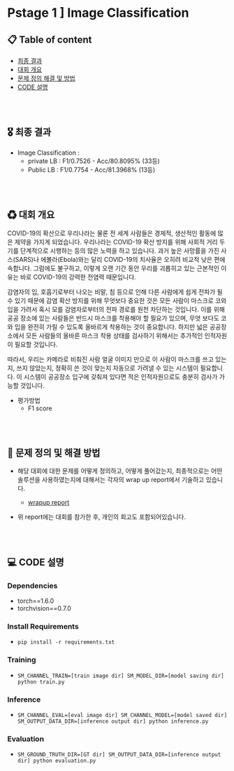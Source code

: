 # Pstage 1 ] Image Classification

## 📋 Table of content

- [최종 결과](#Result)<br>
- [대회 개요](#Overview)<br>
- [문제 정의 해결 및 방법](#Solution)<br>
- [CODE 설명](#Code)<br>


<br></br>
## 🎖 최종 결과 <a name = 'Result'></a>
- Image Classification :
    - private LB : F1/0.7526 - Acc/80.8095% (33등)
    - Public LB :  F1/0.7754 - Acc/81.3968% (13등)


<br></br>
## ♻ 대회 개요 <a name = 'Overview'></a>
COVID-19의 확산으로 우리나라는 물론 전 세계 사람들은 경제적, 생산적인 활동에 많은 제약을 가지게 되었습니다. 우리나라는 COVID-19 확산 방지를 위해 사회적 거리 두기를 단계적으로 시행하는 등의 많은 노력을 하고 있습니다. 과거 높은 사망률을 가진 사스(SARS)나 에볼라(Ebola)와는 달리 COVID-19의 치사율은 오히려 비교적 낮은 편에 속합니다. 그럼에도 불구하고, 이렇게 오랜 기간 동안 우리를 괴롭히고 있는 근본적인 이유는 바로 COVID-19의 강력한 전염력 때문입니다.

감염자의 입, 호흡기로부터 나오는 비말, 침 등으로 인해 다른 사람에게 쉽게 전파가 될 수 있기 때문에 감염 확산 방지를 위해 무엇보다 중요한 것은 모든 사람이 마스크로 코와 입을 가려서 혹시 모를 감염자로부터의 전파 경로를 원천 차단하는 것입니다. 이를 위해 공공 장소에 있는 사람들은 반드시 마스크를 착용해야 할 필요가 있으며, 무엇 보다도 코와 입을 완전히 가릴 수 있도록 올바르게 착용하는 것이 중요합니다. 하지만 넓은 공공장소에서 모든 사람들의 올바른 마스크 착용 상태를 검사하기 위해서는 추가적인 인적자원이 필요할 것입니다.

따라서, 우리는 카메라로 비춰진 사람 얼굴 이미지 만으로 이 사람이 마스크를 쓰고 있는지, 쓰지 않았는지, 정확히 쓴 것이 맞는지 자동으로 가려낼 수 있는 시스템이 필요합니다. 이 시스템이 공공장소 입구에 갖춰져 있다면 적은 인적자원으로도 충분히 검사가 가능할 것입니다.

- 평가방법 
    - F1 score

<br></br>
## 📝 문제 정의 및 해결 방법 <a name = 'Solution'></a>
- 해당 대회에 대한 문제를 어떻게 정의하고, 어떻게 풀어갔는지, 최종적으로는 어떤 솔루션을 사용하였는지에 대해서는 각자의 wrap up report에서 기술하고 있습니다. 
    - [wrapup report](https://vimhjk.oopy.io/d5f7f6d2-0a5c-442a-bfcf-4694c88b5c5d)    

- 위 report에는 대회를 참가한 후, 개인의 회고도 포함되어있습니다. 

<br></br>
## 💻 CODE 설명<a name = 'Code'></a>
### Dependencies
- torch==1.6.0
- torchvision==0.7.0                                                              

### Install Requirements
- `pip install -r requirements.txt`

### Training
- `SM_CHANNEL_TRAIN=[train image dir] SM_MODEL_DIR=[model saving dir] python train.py`

### Inference
- `SM_CHANNEL_EVAL=[eval image dir] SM_CHANNEL_MODEL=[model saved dir] SM_OUTPUT_DATA_DIR=[inference output dir] python inference.py`

### Evaluation
- `SM_GROUND_TRUTH_DIR=[GT dir] SM_OUTPUT_DATA_DIR=[inference output dir] python evaluation.py`
